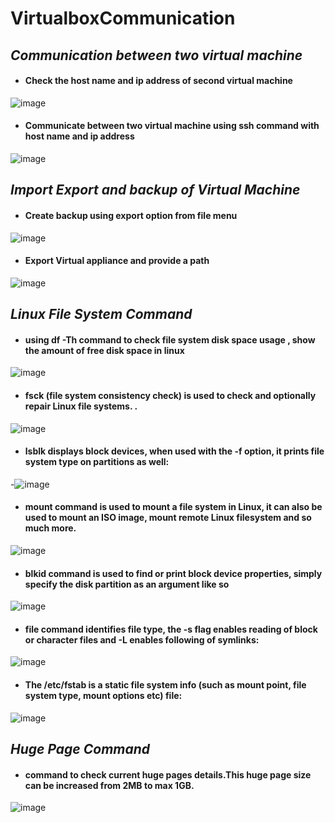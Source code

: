 # VirtualboxCommunication
## *Communication between two virtual machine*
- #### Check the host name and  ip address of second virtual machine 
![image](https://user-images.githubusercontent.com/103022040/162429024-4c1c460e-f3fb-4ef7-bdb6-d40e4a436156.png)
- #### Communicate between two virtual machine using ssh command with host name and ip address
![image](https://user-images.githubusercontent.com/103022040/162430076-e8fcf692-bc2a-478a-9856-5bcc28faecd0.png)
## *Import Export and backup of Virtual Machine*
- #### Create backup using export option from file menu
![image](https://user-images.githubusercontent.com/103022040/162432926-25f9f3f8-92b4-4f07-90d8-bda50296c176.png)
- #### Export Virtual appliance and provide a path
![image](https://user-images.githubusercontent.com/103022040/162433248-4291672d-3519-420b-a68f-ab6f5b36f6f4.png)
## *Linux File System Command*
- #### using  df -Th command to check file system disk space usage , show the amount of free disk space in linux
![image](https://user-images.githubusercontent.com/103022040/162564982-1e6592c8-6881-493f-9a29-61a81809bc0a.png)
- #### fsck (file system consistency check) is used to check and optionally repair Linux file systems. . 
![image](https://user-images.githubusercontent.com/103022040/162565276-3ea52dc6-e20c-40cc-b081-f1ba4905c470.png)
- #### lsblk displays block devices, when used with the -f option, it prints file system type on partitions as well:
-![image](https://user-images.githubusercontent.com/103022040/162565442-5bba3b27-a283-4dcc-af1c-f7a3b45acb8f.png)
 - #### mount command is used to mount a file system in Linux, it can also be used to mount an ISO image, mount remote Linux filesystem and so much more.
![image](https://user-images.githubusercontent.com/103022040/162565667-2bd667df-16b8-40bb-bd07-ff3b67a58572.png)
- #### blkid command is used to find or print block device properties, simply specify the disk partition as an argument like so
![image](https://user-images.githubusercontent.com/103022040/162566109-11d632e0-1f73-4dd8-8ddd-bf241ca826d5.png)
- #### file command identifies file type, the -s flag enables reading of block or character files and -L enables following of symlinks:
![image](https://user-images.githubusercontent.com/103022040/162566464-e6684740-275e-4ebc-9e21-692e92336282.png)
- #### The /etc/fstab is a static file system info (such as mount point, file system type, mount options etc) file:
![image](https://user-images.githubusercontent.com/103022040/162566564-16213754-f256-41e2-b130-847d91205438.png)
##  *Huge Page Command*
- #### command to check current huge pages details.This huge page size can be increased from 2MB to max 1GB.
![image](https://user-images.githubusercontent.com/103022040/162566921-c4331df1-6764-4ab2-a009-38b48584d388.png)


